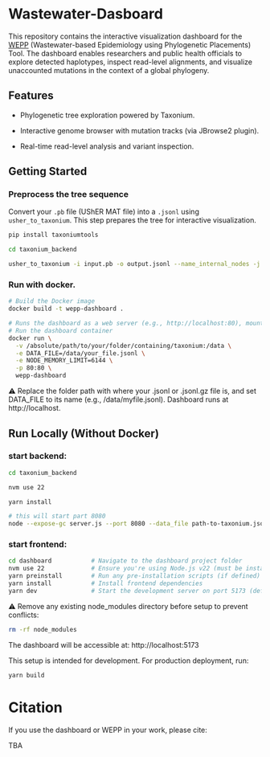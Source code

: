 # Wastewater-Dasboard

This repository contains the interactive visualization dashboard for the [WEPP](https://github.com/TurakhiaLab/WEPP/tree/main) (Wastewater-based Epidemiology using Phylogenetic Placements) Tool. The dashboard enables researchers and public health officials to explore detected haplotypes, inspect read-level alignments, and visualize unaccounted mutations in the context of a global phylogeny.

## Features

- Phylogenetic tree exploration powered by Taxonium.

- Interactive genome browser with mutation tracks (via JBrowse2 plugin).

- Real-time read-level analysis and variant inspection.


## Getting Started

### Preprocess the tree sequence
Convert your `.pb` file (UShER MAT file) into a `.jsonl` using `usher_to_taxonium`. This step prepares the tree for interactive visualization.

```bash
pip install taxoniumtools

cd taxonium_backend

usher_to_taxonium -i input.pb -o output.jsonl --name_internal_nodes -j config_public.json
```

### Run with docker. 

```bash
# Build the Docker image
docker build -t wepp-dashboard .

# Runs the dashboard as a web server (e.g., http://localhost:80), mounting your `.jsonl` tree file and setting Node.js memory for large trees. If port 80 is unavailable, forward to another port (e.g., `-p 8080:80`).
# Run the dashboard container
docker run \
  -v /absolute/path/to/your/folder/containing/taxonium:/data \
  -e DATA_FILE=/data/your_file.jsonl \
  -e NODE_MEMORY_LIMIT=6144 \
  -p 80:80 \
  wepp-dashboard
```
⚠️ Replace the folder path with where your .jsonl or .jsonl.gz file is, and set DATA_FILE to its name (e.g., /data/myfile.jsonl).
Dashboard runs at http://localhost.


## Run Locally (Without Docker)

### start backend: 
```bash
cd taxonium_backend

nvm use 22

yarn install

# this will start part 8080
node --expose-gc server.js --port 8080 --data_file path-to-taxonium.jsonl
```

### start frontend:

```bash
cd dashboard           # Navigate to the dashboard project folder
nvm use 22             # Ensure you're using Node.js v22 (must be installed via nvm)
yarn preinstall        # Run any pre-installation scripts (if defined)
yarn install           # Install frontend dependencies
yarn dev               # Start the development server on port 5173 (default)
```
⚠️ Remove any existing node_modules directory before setup to prevent conflicts:
```bash
rm -rf node_modules
```

The dashboard will be accessible at: http://localhost:5173

This setup is intended for development. For production deployment, run:
```bash
yarn build
```

# Citation

If you use the dashboard or WEPP in your work, please cite:

TBA